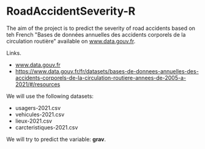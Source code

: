 # RoadAccidentSeverity-R

The aim of the project is to predict the severity of road accidents based on teh French "Bases de données annuelles des accidents corporels de la circulation routière" available on www.data.gouv.fr.  
  
Links.
* www.data.gouv.fr  
* https://www.data.gouv.fr/fr/datasets/bases-de-donnees-annuelles-des-accidents-corporels-de-la-circulation-routiere-annees-de-2005-a-2021/#/resources  

We will use the following datasets:
* usagers-2021.csv
* vehicules-2021.csv
* lieux-2021.csv
* carcteristiques-2021.csv

We will try to predict the variable: **grav**.
